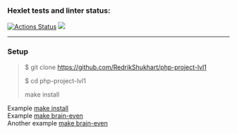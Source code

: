 ### Hexlet tests and linter status:
[![Actions Status](https://github.com/RedrikShukhart/php-project-lvl1/workflows/hexlet-check/badge.svg)](https://github.com/RedrikShukhart/php-project-lvl1/actions)
<a href="https://codeclimate.com/github/RedrikShukhart/php-project-lvl1/maintainability"><img src="https://api.codeclimate.com/v1/badges/375040e12e763075bc02/maintainability" /></a>

***
### Setup
>$ git clone https://github.com/RedrikShukhart/php-project-lvl1
> 
>$ cd php-project-lvl1
> 
> make install
 
Example [make install](https://asciinema.org/a/P6uSGM37vGocUsfa3T4fizuT4)  
Example [make brain-even](https://asciinema.org/a/4baV0MbnXUtUWXmWBuFAqt8yO)  
Another example [make brain-even](https://asciinema.org/a/cWFGQgrt9d8ynCT03GlM1YamM)